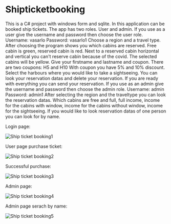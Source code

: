 # Shipticketbooking
This is a C# project with windows form and sqlite.
In this application can be booked ship tickets.
The app has two roles. User and admin.
If you use as a user give the username and password then choose the user role.
Username: vasarlo
Password: vasarlo1
Choose a region and a travel type. After choosing the program shows you which cabins are reserved.
Free cabin is green, reserved cabin is red.
Next to a reserved cabin horizontal and vertical you can't reserve cabin because of the covid.
The selected cabins will be yellow.
Give your firstname and lastname and coupon. There are two coupons: H5 and H10
With coupon you have 5% and 10% discount.
Select the harbours where you would like to take a sightseeing.
You can look your reservation datas and delete your reservation.
If you are ready with everything you can send your reservation.
If you use as an admin give the username and password then choose the admin role.
Username: admin
Password: admin1
After selecting the region and the traveltype you can look the reservation datas.
Which cabins are free and full, full income, income for the cabins with window, income for the cabins without window, income for the sightseeing.
If you would like to look reservation datas of one person you can look for by name.


Login page:


![Ship ticket booking1](https://github.com/jano9415/Shipticketbooking/assets/87268161/3b8e36ab-3cac-4d4e-97c2-b68983fb9413)


User page purchase ticket:


![Ship ticket booking2](https://github.com/jano9415/Shipticketbooking/assets/87268161/545b3f54-a113-40bb-b391-606935aa0e14)


Successful purchase:


![Ship ticket booking3](https://github.com/jano9415/Shipticketbooking/assets/87268161/af737e25-b04e-4aaa-97e9-e3d7a4202cd3)


Admin page:


![Ship ticket booking4](https://github.com/jano9415/Shipticketbooking/assets/87268161/71d77225-1398-4060-8b10-2f86d64503a3)


Admin page serach by name:


![Ship ticket booking5](https://github.com/jano9415/Shipticketbooking/assets/87268161/21095952-7b46-45a8-8e89-06582ca0751b)





